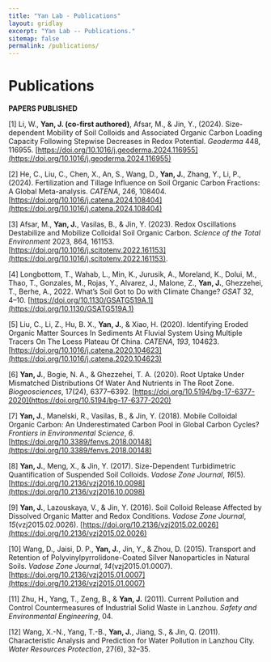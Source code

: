 ```yaml
---
title: "Yan Lab - Publications"
layout: gridlay
excerpt: "Yan Lab -- Publications."
sitemap: false
permalink: /publications/
---
```



# Publications


**PAPERS PUBLISHED**

\[1\] Li, W., **Yan, J. (co-first authored)**, Afsar, M., & Jin, Y., (2024). Size-dependent Mobility of Soil Colloids and Associated Organic Carbon Loading Capacity Following Stepwise Decreases in Redox Potential. _Geoderma_ 448, 116955. [https://doi.org/10.1016/j.geoderma.2024.116955](https://doi.org/10.1016/j.geoderma.2024.116955)

\[2\] He, C., Liu, C., Chen, X., An, S., Wang, D., **Yan, J.**, Zhang, Y., Li, P., (2024). Fertilization and Tillage Influence on Soil Organic Carbon Fractions: A Global Meta-analysis. _CATENA_, 246, 108404. [https://doi.org/10.1016/j.catena.2024.108404](https://doi.org/10.1016/j.catena.2024.108404)

\[3\] Afsar, M., **Yan, J.**, Vasilas, B., & Jin, Y. (2023). Redox Oscillations Destabilize and Mobilize Colloidal Soil Organic Carbon. _Science of the Total Environment_ 2023, 864, 161153. [https://doi.org/10.1016/j.scitotenv.2022.161153](https://doi.org/10.1016/j.scitotenv.2022.161153).

\[4\] Longbottom, T., Wahab, L., Min, K., Jurusik, A., Moreland, K., Dolui, M., Thao, T., Gonzales, M., Rojas, Y., Alvarez, J., Malone, Z., **Yan, J.**, Ghezzehei, T., Berhe, A., 2022. What’s Soil Got to Do with Climate Change? _GSAT_ 32, 4–10. [https://doi.org/10.1130/GSATG519A.1](https://doi.org/10.1130/GSATG519A.1)

\[5\] Liu, C., Li, Z., Hu, B. X., **Yan, J.**, & Xiao, H. (2020). Identifying Eroded Organic Matter Sources In Sediments At Fluvial System Using Multiple Tracers On The Loess Plateau Of China. _CATENA_, _193_, 104623. [https://doi.org/10.1016/j.catena.2020.104623](https://doi.org/10.1016/j.catena.2020.104623)

\[6\] **Yan, J.**, Bogie, N. A., & Ghezzehei, T. A. (2020). Root Uptake Under Mismatched Distributions Of Water And Nutrients in The Root Zone. _Biogeosciences_, 17(24), 6377–6392. [https://doi.org/10.5194/bg-17-6377-2020](https://doi.org/10.5194/bg-17-6377-2020)

\[7\] **Yan, J.**, Manelski, R., Vasilas, B., & Jin, Y. (2018). Mobile Colloidal Organic Carbon: An Underestimated Carbon Pool in Global Carbon Cycles? _Frontiers in Environmental Science_, _6_. [https://doi.org/10.3389/fenvs.2018.00148](https://doi.org/10.3389/fenvs.2018.00148)

\[8\] **Yan, J.**, Meng, X., & Jin, Y. (2017). Size-Dependent Turbidimetric Quantification of Suspended Soil Colloids. _Vadose Zone Journal_, _16_(5). [https://doi.org/10.2136/vzj2016.10.0098](https://doi.org/10.2136/vzj2016.10.0098)

\[9\] **Yan, J.**, Lazouskaya, V., & Jin, Y. (2016). Soil Colloid Release Affected by Dissolved Organic Matter and Redox Conditions. _Vadose Zone Journal_, _15_(vzj2015.02.0026). [https://doi.org/10.2136/vzj2015.02.0026](https://doi.org/10.2136/vzj2015.02.0026)

\[10\] Wang, D., Jaisi, D. P., **Yan, J.**, Jin, Y., & Zhou, D. (2015). Transport and Retention of Polyvinylpyrrolidone-Coated Silver Nanoparticles in Natural Soils. _Vadose Zone Journal_, _14_(vzj2015.01.0007). [https://doi.org/10.2136/vzj2015.01.0007](https://doi.org/10.2136/vzj2015.01.0007)

\[11\] Zhu, H., Yang, T., Zeng, B., & **Yan, J.** (2011). Current Pollution and Control Countermeasures of Industrial Solid Waste in Lanzhou. _Safety and Environmental Engineering_, 04.

\[12\] Wang, X.-N., Yang, T.-B., **Yan, J.**, Jiang, S., & Jin, Q. (2011). Characteristic Analysis and Prediction for Water Pollution in Lanzhou City. _Water Resources Protection_, 27(6), 32–35.

<!-- **MANUSCRIPTS IN REVIEW OR PREPARATION**

\[1\]  **Yan, J.**, Ghezzehei, T., (2022). Roots Induce Hydraulic Redistribution to Promote Nutrient Uptake and Nutrient Cycling in Nutrient-rich but Dry Near-surface Layers. _Biogeosciences Discussions_ 2022, 1–25. [https://doi.org/10.5194/bg-2022-52](https://doi.org/10.5194/bg-2022-52) (in revision)

\[2\]  **Yan, J.**, Zheng W., & Jin, Y. (2024). Vertical Textural Contrast Increases Seawater Evaporation (to be submitted to _Advances in Water Resources_)

\[3\]  **Yan, J.**, Zheng, W., Knight B., Bais H., & Jin, Y. (2024). _Bacillus Subtilis_ Affects the Onsite and Crystallization of Salt Precipitates during Saltwater Evaporation (to be submitted soon)

\[4\]  **Yan****,** **J****.**, Ghezzehei, T., (2024). Using Machine Learning for Predicting Daily Net Radiation in Arid and Semi-arid Regions of U.S. Using Minimum Climatological Data (in preparation)

\[5\]  **Yan, J.**, Joshi, S., Sparks, D., Jin. Y., (2024) Spectral Characterization of Soil Salinization from Seawater Intruded Soils using VIS-NIR Spectroscopy (in preparation)

\[6\]  Joshi, S., Afsar, M., **Yan, J.**, Gu, C., Przywara D., Fishel, M., Jin, Y., Sparks, D., (2024). Salinity and Redox Oscillation Induced Phosphorus Cycling in Tidal Salt Marsh Sediments (in preparation) -->

<!-- ## Group highlights

**At the end of this page, you can find the [full list of publications and patents](#full-list-of-publications). All papers are also available on [arXiv](https://arxiv.org/search/?searchtype=author&query=Allan%2C+M+P).** -->

<!-- {% assign number_printed = 0 %}
{% for publi in site.data.publist %}

{% assign even_odd = number_printed | modulo: 2 %}
{% if publi.highlight == 1 %}

{% if even_odd == 0 %}
<div class="row">
{% endif %}

<div class="col-sm-6 clearfix">
 <div class="well">
  <pubtit>{{ publi.title }}</pubtit>
  <img src="{{ site.url }}{{ site.baseurl }}/images/pubpic/{{ publi.image }}" class="img-responsive" width="33%" style="float: left" />
  <p>{{ publi.description }}</p>
  <p><em>{{ publi.authors }}</em></p>
  <p><strong><a href="{{ publi.link.url }}">{{ publi.link.display }}</a></strong></p>
  <p class="text-danger"><strong> {{ publi.news1 }}</strong></p>
  <p> {{ publi.news2 }}</p>
 </div>
</div>

{% assign number_printed = number_printed | plus: 1 %}

{% if even_odd == 1 %}
</div>
{% endif %}

{% endif %}
{% endfor %}

{% assign even_odd = number_printed | modulo: 2 %}
{% if even_odd == 1 %}
</div>
{% endif %}

<p> &nbsp; </p> -->


<!-- ## Patents
<em>Milan P Allan, S Gröblacher, RA Norte, M Leeuwenhoek</em><br />Novel atomic force microscopy probes with phononic crystals<br /> PCT/NL20-20/050797 (2020)

<em>Milan P Allan</em><br /> Methods of manufacturing superconductor and phononic elements <br /> <a href="https://patents.google.com/patent/US10439125B2/en?inventor=Milan+ALLAN&oq=inventor:(Milan+ALLAN)">US10439125B2 (2016)</a>

## Full List of publications

{% for publi in site.data.publist %}

  {{ publi.title }} <br />
  <em>{{ publi.authors }} </em><br /><a href="{{ publi.link.url }}">{{ publi.link.display }}</a>

{% endfor %} -->
